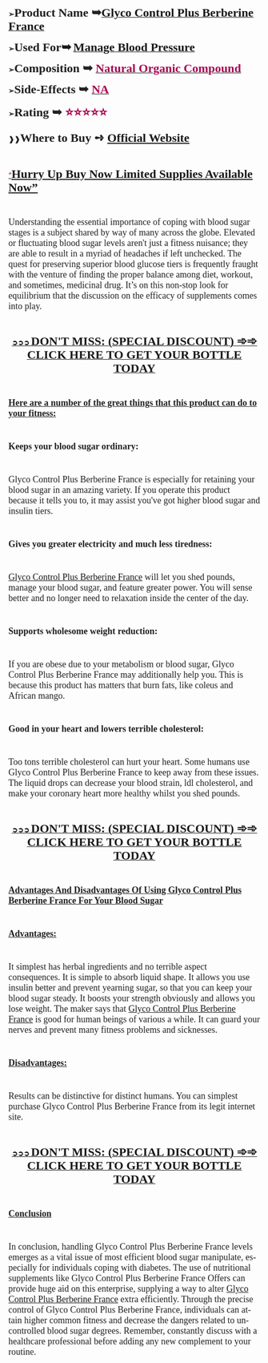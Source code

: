 <p><span style="color: #212121;"><strong>➢</strong><span style="font-size: large;"><strong><span style="font-family: 'Liberation Serif', serif;"><span style="font-size: x-large;">Product Name ➥</span></span></strong><strong><a class="western" href="https://healthnewsmart24x7.com/glyco-control-plus-berberine-france-buy/"><span style="font-family: 'Liberation Serif', serif;"><span style="font-size: x-large;">Glyco Control Plus Berberine France</span></span></a></strong></span></span></p>
<p><span style="color: #212121;"><strong>➢<span style="font-size: large;"><span style="font-family: 'Liberation Serif', serif;"><span style="font-size: x-large;"><strong>Used For</strong></span></span></span></strong></span><strong><span style="font-family: 'Liberation Serif', serif;"><span style="font-size: x-large;"><strong>➥</strong></span></span></strong> <a class="western" href="https://healthnewsmart24x7.com/glyco-control-plus-berberine-france-buy/"><strong><span style="font-family: 'Liberation Serif', serif;"><span style="font-size: x-large;"><strong>Manage </strong></span></span></strong><strong><span style="font-family: 'Liberation Serif', serif;"><span style="font-size: x-large;"><strong>Blood Pressure</strong></span></span></strong></a></p>
<p><span style="color: #212121;"><strong>➢</strong><span style="font-family: 'Liberation Serif', serif;"><span style="font-size: large;"><strong><span style="font-size: x-large;"><strong>Composition ➥ </strong></span></strong><strong><a class="western" href="https://healthnewsmart24x7.com/glyco-control-plus-berberine-france-buy/"><span style="color: #a80053;"><span style="font-size: x-large;"><strong>Natural Organic Compound</strong></span></span></a></strong></span></span></span></p>
<p><span style="color: #212121;"><strong>➢</strong><span style="font-family: 'Liberation Serif', serif;"><span style="font-size: large;"><strong><span style="font-size: x-large;"><strong>Side-Effects ➥ </strong></span></strong><strong><a class="western" href="https://healthnewsmart24x7.com/glyco-control-plus-berberine-france-buy/"><span style="color: #a80053;"><span style="font-size: x-large;"><strong>NA</strong></span></span></a></strong></span></span></span></p>
<p><span style="color: #212121;"><strong>➢</strong><span style="font-family: 'Liberation Serif', serif;"><span style="font-size: large;"><strong><span style="font-size: x-large;"><strong>Rating ➥ </strong></span></strong><strong><span style="color: #a80053;"><span style="font-size: x-large;"><strong>⭐⭐⭐⭐⭐</strong></span></span></strong></span></span></span></p>
<p><span style="color: #212121;"><strong>❱❱<span style="font-family: 'Liberation Serif', serif;"><span style="font-size: large;"><span style="font-size: x-large;"><strong>Where to Buy ➺ <a class="western" href="https://healthnewsmart24x7.com/glyco-control-plus-berberine-france-buy/">Official Website</a></strong></span></span></span></strong></span></p>
<p>&nbsp;</p>
<p lang="en-GB" align="left"><span style="color: #212121;"><span style="color: #0563c1;"><a class="western" href="https://healthnewsmart24x7.com/glyco-control-plus-berberine-france-buy/"><span style="color: #80003f;">&ldquo;</span></a><span style="font-family: 'Liberation Serif', serif;"><span style="font-size: x-large;"><a class="western" href="https://healthnewsmart24x7.com/glyco-control-plus-berberine-france-buy/"><span lang="en-US"><strong>Hurry Up Buy Now Limited Supplies Available Now&rdquo;</strong></span></a></span></span></span></span></p>
<p>&nbsp;</p>
<p><span style="color: #212121;"><span style="font-family: 'Liberation Serif', serif;"><span style="font-size: large;">Understanding the essential importance of coping with blood sugar stages is a subject shared by way of many across the globe. Elevated or fluctuating blood sugar levels aren't just a fitness nuisance; they are able to result in a myriad of headaches if left unchecked. The quest for preserving superior blood glucose tiers is frequently fraught with the venture of finding the proper balance among diet, workout, and sometimes, medicinal drug. It&rsquo;s on this non-stop look for equilibrium that the discussion on the efficacy of supplements comes into play.</span></span></span></p>
<p>&nbsp;</p>
<p align="center"><span style="color: #212121;"><u><strong><a class="western" href="https://healthnewsmart24x7.com/glyco-control-plus-berberine-france-buy/">➲➲➲ </a><span style="font-family: 'Liberation Serif', serif;"><span style="font-size: large;"><strong><a class="western" href="https://healthnewsmart24x7.com/glyco-control-plus-berberine-france-buy/"><span style="font-size: x-large;">DON'T MISS: (SPECIAL DISCOUNT) ➾➾ CLICK HERE TO GET YOUR BOTTLE TODAY</span></a></strong></span></span></strong></u></span></p>
<p>&nbsp;</p>
<p><span style="color: #212121;"><span style="font-family: 'Liberation Serif', serif;"><span style="font-size: large;"><u><strong>Here are a number of the great things that this product can do to your fitness:</strong></u></span></span></span></p>
<p>&nbsp;</p>
<p><span style="color: #212121;"><span style="font-family: 'Liberation Serif', serif;"><span style="font-size: large;"><strong>Keeps your blood sugar ordinary:</strong></span></span></span></p>
<p>&nbsp;</p>
<p><span style="color: #212121;"><span style="font-family: 'Liberation Serif', serif;"><span style="font-size: large;">Glyco Control Plus Berberine France is especially for retaining your blood sugar in an amazing variety. If you operate this product because it tells you to, it may assist you've got higher blood sugar and insulin tiers.</span></span></span></p>
<p>&nbsp;</p>
<p><span style="color: #212121;"><span style="font-family: 'Liberation Serif', serif;"><span style="font-size: large;"><strong>Gives you greater electricity and much less tiredness:</strong></span></span></span></p>
<p>&nbsp;</p>
<p><span style="color: #212121;"><span style="font-family: 'Liberation Serif', serif;"><span style="font-size: large;"><a class="western" href="https://github.com/GlycoControlPlusBerberine/Glyco-Control-Plus-Berberine-France-2024">Glyco Control Plus Berberine France</a> will let you shed pounds, manage your blood sugar, and feature greater power. You will sense better and no longer need to relaxation inside the center of the day.</span></span></span></p>
<p>&nbsp;</p>
<p><span style="color: #212121;"><span style="font-family: 'Liberation Serif', serif;"><span style="font-size: large;"><strong>Supports wholesome weight reduction:</strong> </span></span></span></p>
<p>&nbsp;</p>
<p><span style="color: #212121;"><span style="font-family: 'Liberation Serif', serif;"><span style="font-size: large;">If you are obese due to your metabolism or blood sugar, Glyco Control Plus Berberine France may additionally help you. This is because this product has matters that burn fats, like coleus and African mango.</span></span></span></p>
<p>&nbsp;</p>
<p><span style="color: #212121;"><span style="font-family: 'Liberation Serif', serif;"><span style="font-size: large;"><strong>Good in your heart and lowers terrible cholesterol:</strong></span></span></span></p>
<p>&nbsp;</p>
<p><span style="color: #212121;"><span style="font-family: 'Liberation Serif', serif;"><span style="font-size: large;">Too tons terrible cholesterol can hurt your heart. Some humans use Glyco Control Plus Berberine France to keep away from these issues. The liquid drops can decrease your blood strain, ldl cholesterol, and make your coronary heart more healthy whilst you shed pounds.</span></span></span></p>
<p>&nbsp;</p>
<p lang="en-US" align="center"><span style="color: #212121;"><u><strong><a class="western" href="https://healthnewsmart24x7.com/glycogen-plus-uk-buy/">➲➲➲ </a><span style="font-family: 'Liberation Serif', serif;"><span style="font-size: large;"><a class="western" href="https://healthnewsmart24x7.com/glycogen-plus-uk-buy/"><span style="font-size: x-large;">DON'T MISS: (SPECIAL DISCOUNT) ➾➾ CLICK HERE TO GET YOUR BOTTLE TODAY</span></a></span></span></strong></u></span></p>
<p>&nbsp;</p>
<p><span style="color: #212121;"><span style="font-family: 'Liberation Serif', serif;"><span style="font-size: large;"><u><strong>Advantages And Disadvantages Of Using Glyco Control Plus Berberine France For Your Blood Sugar</strong></u></span></span></span></p>
<p>&nbsp;</p>
<p><span style="color: #212121;"><span style="font-family: 'Liberation Serif', serif;"><span style="font-size: large;"><u><strong>Advantages:</strong></u></span></span></span></p>
<p>&nbsp;</p>
<p><span style="color: #212121;"><span style="font-family: 'Liberation Serif', serif;"><span style="font-size: large;">It simplest has herbal ingredients and no terrible aspect consequences. It is simple to absorb liquid shape. It allows you use insulin better and prevent yearning sugar, so that you can keep your blood sugar steady. It boosts your strength obviously and allows you lose weight. The maker says that <a class="western" href="https://github.com/GlycoControlPlusBerberine/Glyco-Control-Plus-Berberine-France-2024">Glyco Control Plus Berberine France</a> is good for human beings of various a while. It can guard your nerves and prevent many fitness problems and sicknesses.</span></span></span></p>
<p>&nbsp;</p>
<p><span style="color: #212121;"><span style="font-family: 'Liberation Serif', serif;"><span style="font-size: large;"><u><strong>Disadvantages:</strong></u></span></span></span></p>
<p>&nbsp;</p>
<p><span style="color: #212121;"><span style="font-family: 'Liberation Serif', serif;"><span style="font-size: large;">Results can be distinctive for distinct humans. You can simplest purchase Glyco Control Plus Berberine France from its legit internet site.</span></span></span></p>
<p>&nbsp;</p>
<p lang="en-US" align="center"><span style="color: #212121;"><u><strong><a class="western" href="https://healthnewsmart24x7.com/glyco-control-plus-berberine-france-buy/">➲➲➲ </a><span style="font-family: 'Liberation Serif', serif;"><span style="font-size: large;"><strong><a class="western" href="https://healthnewsmart24x7.com/glyco-control-plus-berberine-france-buy/"><span style="font-size: x-large;">DON'T MISS: (SPECIAL DISCOUNT) ➾➾ CLICK HERE TO GET YOUR BOTTLE TODAY</span></a></strong></span></span></strong></u></span></p>
<p>&nbsp;</p>
<p><span style="color: #212121;"><span style="font-family: 'Liberation Serif', serif;"><span style="font-size: large;"><u><strong>Conclusion</strong></u></span></span></span></p>
<p>&nbsp;</p>
<p lang="en-US"><span style="color: #212121;"><span style="font-family: 'Liberation Serif', serif;"><span style="font-size: large;">In conclusion, handling Glyco Control Plus Berberine France levels emerges as a vital issue of most efficient blood sugar manipulate, especially for individuals coping with diabetes. The use of nutritional supplements like Glyco Control Plus Berberine France Offers can provide huge aid on this enterprise, supplying a way to alter <a class="western" href="https://glyco-control-plus-berberine-france.company.site/">Glyco Control Plus Berberine France</a> extra efficiently. Through the precise control of Glyco Control Plus Berberine France, individuals can attain higher common fitness and decrease the dangers related to uncontrolled blood sugar degrees. Remember, constantly discuss with a healthcare professional before adding any new complement to your routine.</span></span></span></p>
